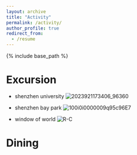 ```yaml
---
layout: archive
title: "Activity"
permalink: /activity/
author_profile: true
redirect_from:
  - /resume
---
```


{% include base_path %}

Excursion
======
* shenzhen university
 ![2023921173406_96360](https://github.com/user-attachments/assets/7a166e73-e5df-404c-b3bc-d6041c926324)

* shenzhen bay park
  ![100i0i0000009q95c96E7](https://github.com/user-attachments/assets/9d13f06e-9801-4492-a5f1-364ab4e9b317)


* window of world
  ![R-C](https://github.com/user-attachments/assets/b51163c1-527e-45a3-8f60-b17b2624b2dc)


Dining
======

